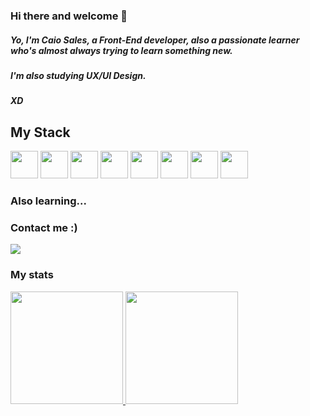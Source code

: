 ### Hi there and welcome 🍹
##### Yo, I'm Caio Sales, a Front-End developer, also a passionate learner who's almost always trying to learn something new. 
##### I'm also studying UX/UI Design.
##### XD

## My Stack

<img src="https://cdn.jsdelivr.net/gh/devicons/devicon/icons/csharp/csharp-original.svg" width="44" height="44"/> <img src="https://cdn.jsdelivr.net/gh/devicons/devicon/icons/html5/html5-original.svg" width="44" height="44"/> <img src="https://cdn.jsdelivr.net/gh/devicons/devicon/icons/css3/css3-original.svg" width="44" height="44"/> <img src="https://cdn.jsdelivr.net/gh/devicons/devicon/icons/javascript/javascript-original.svg" width="44" height="44"/> 
<img src="https://cdn.jsdelivr.net/gh/devicons/devicon/icons/angularjs/angularjs-original.svg" width="44" height="44"/>
<img src="https://cdn.jsdelivr.net/gh/devicons/devicon/icons/vuejs/vuejs-original-wordmark.svg" width="44" height="44"/> 
<img src="https://cdn.jsdelivr.net/gh/devicons/devicon/icons/tailwindcss/tailwindcss-plain.svg" width="44" height="44"/> 
<img src="https://cdn.jsdelivr.net/gh/devicons/devicon/icons/typescript/typescript-original.svg" width="44" height="44"/> 
### Also learning...          




### Contact me :)

<div>
<a href="https://www.linkedin.com/in/caio-sales-614669178/" target="about_blank"> <img src="https://img.shields.io/badge/-LinkedIn-%230077B5?style=for-the-badge&logo=linkedin&logoColor=white" target="_blank"></a>   
</div>

### My stats
<div>
<a href="https://github.com/salesrocketdev">
<img loading="lazy" height="180em" src="https://github-readme-stats.vercel.app/api/top-langs/?username=salesrocketdev&layout=compact&langs_count=7&theme=dracula"/>
<img loading="lazy" height="180em" src="https://github-readme-stats.vercel.app/api?username=salesrocketdev&show_icons=true&theme=dracula&include_all_commits=true&count_private=true"/>
</div>
<!--
**salesrocketdev/salesrocketdev** is a ✨ _special_ ✨ repository because its `README.md` (this file) appears on your GitHub profile.

Here are some ideas to get you started:

- 🔭 I’m currently working on ...
- 🌱 I’m currently learning ...
- 👯 I’m looking to collaborate on ...
- 🤔 I’m looking for help with ...
- 💬 Ask me about ...
- 📫 How to reach me: ...
- 😄 Pronouns: ...
- ⚡ Fun fact: ...
-->
